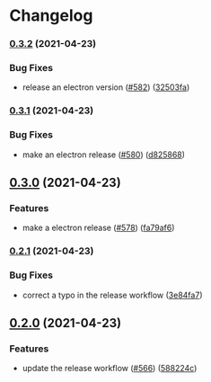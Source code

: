 # Changelog

### [0.3.2](https://www.github.com/ocavue/rino/compare/v0.3.1...v0.3.2) (2021-04-23)


### Bug Fixes

* release an electron version ([#582](https://www.github.com/ocavue/rino/issues/582)) ([32503fa](https://www.github.com/ocavue/rino/commit/32503fabf2f7eaa86737b106bb5e4218dd195390))

### [0.3.1](https://www.github.com/ocavue/rino/compare/v0.3.0...v0.3.1) (2021-04-23)


### Bug Fixes

* make an electron release ([#580](https://www.github.com/ocavue/rino/issues/580)) ([d825868](https://www.github.com/ocavue/rino/commit/d825868226974558f840543e85058952543900b7))

## [0.3.0](https://www.github.com/ocavue/rino/compare/v0.2.1...v0.3.0) (2021-04-23)


### Features

* make a electron release ([#578](https://www.github.com/ocavue/rino/issues/578)) ([fa79af6](https://www.github.com/ocavue/rino/commit/fa79af68ad0bc16ee25c989efa5fdf3ef2792121))

### [0.2.1](https://www.github.com/ocavue/rino/compare/v0.2.0...v0.2.1) (2021-04-23)


### Bug Fixes

* correct a typo in the release workflow ([3e84fa7](https://www.github.com/ocavue/rino/commit/3e84fa76882fef61a52fec014ee53c8e3805077e))

## [0.2.0](https://www.github.com/ocavue/rino/compare/v0.1.0...v0.2.0) (2021-04-23)


### Features

* update the release workflow ([#566](https://www.github.com/ocavue/rino/issues/566)) ([588224c](https://www.github.com/ocavue/rino/commit/588224cb43447a2dc5fc994706006f7f1b0110d9))

